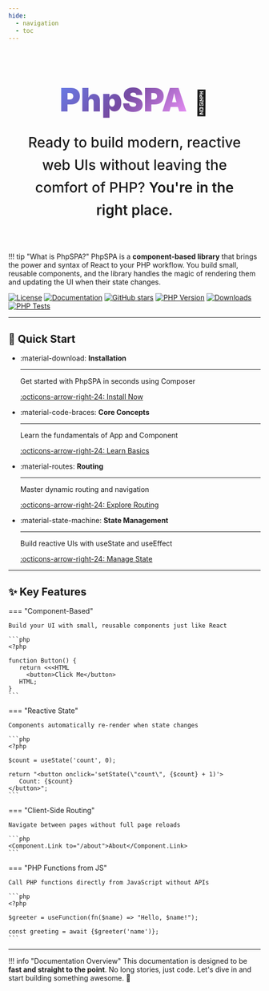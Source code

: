 ```yaml
---
hide:
  - navigation
  - toc
---
```


<div style="text-align: center; padding: 4rem 2rem 3rem;">
  <div style="display: inline-block; position: relative;">
    <h1 style="font-size: 4rem; font-weight: 900; margin: 0; line-height: 1.2;">
      <span style="background: linear-gradient(135deg, #667eea 0%, #764ba2 50%, #f093fb 100%); -webkit-background-clip: text; -webkit-text-fill-color: transparent; background-clip: text; display: inline-block;">
        PhpSPA
      </span>
      <span style="font-size: 3rem; display: inline-block; animation: wave 2s ease-in-out infinite;">👋</span>
    </h1>
  </div>
  <p style="font-size: 1.75rem; color: var(--md-default-fg-color--light); max-width: 700px; margin: 1.5rem auto 0; font-weight: 500; line-height: 1.6;">
    Ready to build modern, reactive web UIs without leaving the comfort of PHP? <span style="color: var(--md-primary-fg-color); font-weight: 600;">You're in the right place.</span>
  </p>
</div>

<style>
@keyframes wave {
  0%, 100% { transform: rotate(0deg); }
  25% { transform: rotate(20deg); }
  75% { transform: rotate(-20deg); }
}
</style>

!!! tip "What is PhpSPA?"
    PhpSPA is a **component-based library** that brings the power and syntax of React to your PHP workflow. You build small, reusable components, and the library handles the magic of rendering them and updating the UI when their state changes.


[![License](https://img.shields.io/badge/license-MIT-blue.svg?style=for-the-badge)](LICENSE)
[![Documentation](https://img.shields.io/badge/docs-read%20the%20docs-blue.svg?style=for-the-badge)](https://phpspa.tech)
[![GitHub stars](https://img.shields.io/github/stars/dconco/phpspa?style=for-the-badge&color=yellow)](https://github.com/dconco/phpspa)
[![PHP Version](https://img.shields.io/packagist/v/dconco/phpspa?style=for-the-badge&color=purple)](https://packagist.org/packages/dconco/phpspa)
[![Downloads](https://img.shields.io/packagist/dt/dconco/phpspa?style=for-the-badge&color=orange)](https://packagist.org/packages/dconco/phpspa)
[![PHP Tests](https://github.com/dconco/phpspa/actions/workflows/php-tests.yml/badge.svg)](https://github.com/dconco/phpspa/actions/workflows/php-tests.yml)

---

## :rocket: Quick Start

<div class="grid cards" markdown>

-   :material-download: **Installation**

    ---

    Get started with PhpSPA in seconds using Composer

    [:octicons-arrow-right-24: Install Now](installation.md)

-   :material-code-braces: **Core Concepts**

    ---

    Learn the fundamentals of App and Component

    [:octicons-arrow-right-24: Learn Basics](core-concepts.md)

-   :material-routes: **Routing**

    ---

    Master dynamic routing and navigation

    [:octicons-arrow-right-24: Explore Routing](routing/index.md)

-   :material-state-machine: **State Management**

    ---

    Build reactive UIs with useState and useEffect

    [:octicons-arrow-right-24: Manage State](hooks/use-state.md)

</div>

---

## :sparkles: Key Features

=== "Component-Based"

    Build your UI with small, reusable components just like React
    
    ```php
    <?php

    function Button() {
       return <<<HTML
         <button>Click Me</button>
       HTML;
    }
    ```

=== "Reactive State"

    Components automatically re-render when state changes
    
    ```php
    <?php

    $count = useState('count', 0);

    return "<button onclick='setState(\"count\", {$count} + 1)'>
       Count: {$count}
    </button>";
    ```

=== "Client-Side Routing"

    Navigate between pages without full page reloads
    
    ```php
    <Component.Link to="/about">About</Component.Link>
    ```

=== "PHP Functions from JS"

    Call PHP functions directly from JavaScript without APIs
    
    ```php
    <?php

    $greeter = useFunction(fn($name) => "Hello, $name!");

    const greeting = await {$greeter('name')};
    ```

---

!!! info "Documentation Overview"
    This documentation is designed to be **fast and straight to the point**. No long stories, just code. Let's dive in and start building something awesome. 🚀